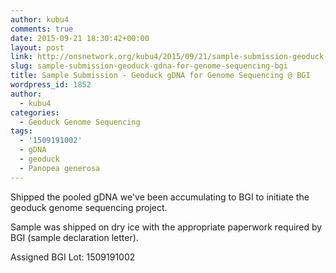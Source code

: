 ```yaml
---
author: kubu4
comments: true
date: 2015-09-21 18:30:42+00:00
layout: post
link: http://onsnetwork.org/kubu4/2015/09/21/sample-submission-geoduck-gdna-for-genome-sequencing-bgi/
slug: sample-submission-geoduck-gdna-for-genome-sequencing-bgi
title: Sample Submission - Geoduck gDNA for Genome Sequencing @ BGI
wordpress_id: 1852
author:
  - kubu4
categories:
  - Geoduck Genome Sequencing
tags:
  - '1509191002'
  - gDNA
  - geoduck
  - Panopea generosa
---
```


Shipped the pooled gDNA we've been accumulating to BGI to initiate the geoduck genome sequencing project.

Sample was shipped on dry ice with the appropriate paperwork required by BGI (sample declaration letter).

Assigned BGI Lot: 1509191002
